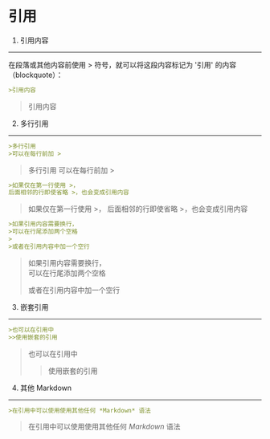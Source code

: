 引用
====

1. 引用内容
----

在段落或其他内容前使用 \> 符号，就可以将这段内容标记为 '引用' 的内容（blockquote）：

```markdown
>引用内容
```

>引用内容

2. 多行引用
----

```markdown
>多行引用
>可以在每行前加 >
```

>多行引用
>可以在每行前加 \>

```markdown
>如果仅在第一行使用 >，
后面相邻的行即使省略 >，也会变成引用内容
```

>如果仅在第一行使用 \>，
后面相邻的行即使省略 \>，也会变成引用内容

```markdown
>如果引用内容需要换行，  
>可以在行尾添加两个空格
>
>或者在引用内容中加一个空行
```

>如果引用内容需要换行，  
>可以在行尾添加两个空格
>
>或者在引用内容中加一个空行

3. 嵌套引用
----

```markdown
>也可以在引用中
>>使用嵌套的引用
```

>也可以在引用中
>>使用嵌套的引用

4. 其他 Markdown
----

```markdown
>在引用中可以使用使用其他任何 *Markdown* 语法
```

>在引用中可以使用使用其他任何 *Markdown* 语法
